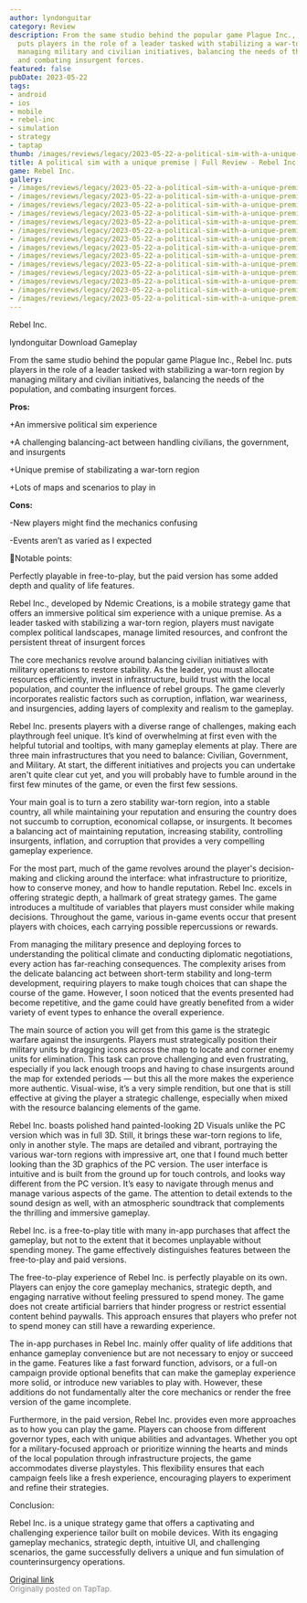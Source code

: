 ```yaml
---
author: lyndonguitar
category: Review
description: From the same studio behind the popular game Plague Inc., Rebel Inc.
  puts players in the role of a leader tasked with stabilizing a war-torn region by
  managing military and civilian initiatives, balancing the needs of the population,
  and combating insurgent forces.
featured: false
pubDate: 2023-05-22
tags:
- android
- ios
- mobile
- rebel-inc
- simulation
- strategy
- taptap
thumb: /images/reviews/legacy/2023-05-22-a-political-sim-with-a-unique-premise--full-review---rebel-inc-0.avif
title: A political sim with a unique premise | Full Review - Rebel Inc.
game: Rebel Inc.
gallery:
- /images/reviews/legacy/2023-05-22-a-political-sim-with-a-unique-premise--full-review---rebel-inc-0.avif
- /images/reviews/legacy/2023-05-22-a-political-sim-with-a-unique-premise--full-review---rebel-inc-1.avif
- /images/reviews/legacy/2023-05-22-a-political-sim-with-a-unique-premise--full-review---rebel-inc-2.avif
- /images/reviews/legacy/2023-05-22-a-political-sim-with-a-unique-premise--full-review---rebel-inc-3.avif
- /images/reviews/legacy/2023-05-22-a-political-sim-with-a-unique-premise--full-review---rebel-inc-4.avif
- /images/reviews/legacy/2023-05-22-a-political-sim-with-a-unique-premise--full-review---rebel-inc-5.avif
- /images/reviews/legacy/2023-05-22-a-political-sim-with-a-unique-premise--full-review---rebel-inc-6.avif
- /images/reviews/legacy/2023-05-22-a-political-sim-with-a-unique-premise--full-review---rebel-inc-7.avif
- /images/reviews/legacy/2023-05-22-a-political-sim-with-a-unique-premise--full-review---rebel-inc-8.avif
- /images/reviews/legacy/2023-05-22-a-political-sim-with-a-unique-premise--full-review---rebel-inc-9.avif
- /images/reviews/legacy/2023-05-22-a-political-sim-with-a-unique-premise--full-review---rebel-inc-10.avif
- /images/reviews/legacy/2023-05-22-a-political-sim-with-a-unique-premise--full-review---rebel-inc-11.avif
- /images/reviews/legacy/2023-05-22-a-political-sim-with-a-unique-premise--full-review---rebel-inc-12.avif
- /images/reviews/legacy/2023-05-22-a-political-sim-with-a-unique-premise--full-review---rebel-inc-13.avif
---
```

Rebel Inc.

lyndonguitar
Download
Gameplay

From the same studio behind the popular game Plague Inc., Rebel Inc. puts players in the role of a leader tasked with stabilizing a war-torn region by managing military and civilian initiatives, balancing the needs of the population, and combating insurgent forces.


**Pros:**


+An immersive political sim experience

+A challenging balancing-act between handling civilians, the government, and insurgents

+Unique premise of stabilizating a war-torn region

+Lots of maps and scenarios to play in


**Cons:**


-New players might find the mechanics confusing

-Events aren’t as varied as I expected

📝Notable points:

Perfectly playable in free-to-play, but the paid version has some added depth and quality of life features.

Rebel Inc., developed by Ndemic Creations, is a mobile strategy game that offers an immersive political sim experience with a unique premise. As a leader tasked with stabilizing a war-torn region, players must navigate complex political landscapes, manage limited resources, and confront the persistent threat of insurgent forces

The core mechanics revolve around balancing civilian initiatives with military operations to restore stability. As the leader, you must allocate resources efficiently, invest in infrastructure, build trust with the local population, and counter the influence of rebel groups. The game cleverly incorporates realistic factors such as corruption, inflation, war weariness, and insurgencies, adding layers of complexity and realism to the gameplay.

Rebel Inc. presents players with a diverse range of challenges, making each playthrough feel unique. It’s kind of overwhelming at first even with the helpful tutorial and tooltips, with many gameplay elements at play. There are three main infrastructures that you need to balance: Civilian, Government, and Military. At start, the different initiatives and projects you can undertake aren't quite clear cut yet, and you will probably have to fumble around in the first few minutes of the game, or even the first few sessions.

Your main goal is to turn a zero stability war-torn region, into a stable country, all while maintaining your reputation and ensuring the country does not succumb to corruption, economical collapse, or insurgents. It becomes a balancing act of maintaining reputation, increasing stability, controlling insurgents, inflation, and corruption that provides a very compelling gameplay experience.

For the most part, much of the game revolves around the player's decision-making and clicking around the interface: what infrastructure to prioritize, how to conserve money, and how to handle reputation. Rebel Inc. excels in offering strategic depth, a hallmark of great strategy games. The game introduces a multitude of variables that players must consider while making decisions. Throughout the game, various in-game events occur that present players with choices, each carrying possible repercussions or rewards.

From managing the military presence and deploying forces to understanding the political climate and conducting diplomatic negotiations, every action has far-reaching consequences. The complexity arises from the delicate balancing act between short-term stability and long-term development, requiring players to make tough choices that can shape the course of the game. However, I soon noticed that the events presented had become repetitive, and the game could have greatly benefited from a wider variety of event types to enhance the overall experience.

The main source of action you will get from this game is the strategic warfare against the insurgents. Players must strategically position their military units by dragging icons across the map to locate and corner enemy units for elimination. This task can prove challenging and even frustrating, especially if you lack enough troops and having to chase insurgents around the map for extended periods — but this all the more makes the experience more authentic. Visual-wise, it’s a very simple rendition, but one that is still effective at giving the player a strategic challenge, especially when mixed with the resource balancing elements of the game.

Rebel Inc. boasts polished hand painted-looking 2D Visuals unlike the PC version which was in full 3D. Still, it brings these war-torn regions to life, only in another style. The maps are detailed and vibrant, portraying the various war-torn regions with impressive art, one that I found much better looking than the 3D graphics of the PC version. The user interface is intuitive and is built from the ground up for touch controls, and looks way different from the PC version. It’s easy to navigate through menus and manage various aspects of the game. The attention to detail extends to the sound design as well, with an atmospheric soundtrack that complements the thrilling and immersive gameplay.

Rebel Inc. is a free-to-play title with many in-app purchases that affect the gameplay, but not to the extent that it becomes unplayable without spending money. The game effectively distinguishes features between the free-to-play and paid versions.

The free-to-play experience of Rebel Inc. is perfectly playable on its own. Players can enjoy the core gameplay mechanics, strategic depth, and engaging narrative without feeling pressured to spend money. The game does not create artificial barriers that hinder progress or restrict essential content behind paywalls. This approach ensures that players who prefer not to spend money can still have a rewarding experience.

The in-app purchases in Rebel Inc. mainly offer quality of life additions that enhance gameplay convenience but are not necessary to enjoy or succeed in the game. Features like a fast forward function, advisors, or a full-on campaign provide optional benefits that can make the gameplay experience more solid, or introduce new variables to play with. However, these additions do not fundamentally alter the core mechanics or render the free version of the game incomplete.

Furthermore, in the paid version, Rebel Inc. provides even more approaches as to how you can play the game. Players can choose from different governor types, each with unique abilities and advantages. Whether you opt for a military-focused approach or prioritize winning the hearts and minds of the local population through infrastructure projects, the game accommodates diverse playstyles. This flexibility ensures that each campaign feels like a fresh experience, encouraging players to experiment and refine their strategies.

Conclusion:

Rebel Inc. is a unique strategy game that offers a captivating and challenging experience tailor built on mobile devices. With its engaging gameplay mechanics, strategic depth, intuitive UI, and challenging scenarios, the game successfully delivers a unique and fun simulation of counterinsurgency operations.

[Original link](https://www.taptap.io/post/5548475)<br><span style="font-size: 0.95em; color: #888;">Originally posted on TapTap.</span>